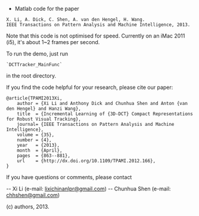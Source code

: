


- Matlab code for the paper 


```Incremental learning of 3D-DCT compact representations for robust visual tracking.
X. Li, A. Dick, C. Shen, A. van den Hengel, H. Wang.
IEEE Transactions on Pattern Analysis and Machine Intelligence, 2013.
```

Note that this code is not optimised for speed. Currently on an iMac
2011 (i5), it's about 1~2 frames per second. 

To run the demo, just run 

    `DCTTracker_MainFunc`

in the root directory. 


If you find the code helpful for your research, please cite our paper:

```
@article{TPAMI2013Xi,
    author = {Xi Li and Anthony Dick and Chunhua Shen and Anton {van den Hengel} and Hanzi Wang},
    title  = {Incremental Learning of {3D-DCT} Compact Representations for Robust Visual Tracking},
    journal= {IEEE Transactions on Pattern Analysis and Machine Intelligence},
    volume = {35},
    number = {4},
    year   = {2013},
    month  = {April},
    pages  = {863--881},
    url    = {http://dx.doi.org/10.1109/TPAMI.2012.166},
} 
```

If you have questions or comments, please contact 

-- Xi Li (e-mail: lixichinanlpr@gmail.com)
-- Chunhua Shen (e-mail: chhshen@gmail.com)

(c) authors, 2013. 


